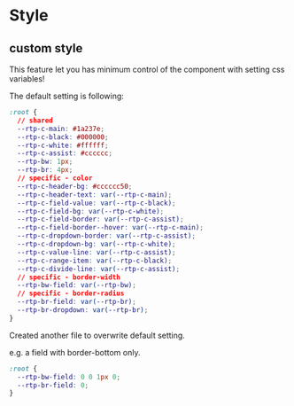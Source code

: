 
# Style

## custom style

This feature let you has minimum control of the component with setting css variables! 

The default setting is following:

```css
:root {
  // shared
  --rtp-c-main: #1a237e;
  --rtp-c-black: #000000;
  --rtp-c-white: #ffffff;
  --rtp-c-assist: #cccccc;
  --rtp-bw: 1px;
  --rtp-br: 4px;
  // specific - color
  --rtp-c-header-bg: #cccccc50;
  --rtp-c-header-text: var(--rtp-c-main);
  --rtp-c-field-value: var(--rtp-c-black);
  --rtp-c-field-bg: var(--rtp-c-white);
  --rtp-c-field-border: var(--rtp-c-assist);
  --rtp-c-field-border--hover: var(--rtp-c-main);
  --rtp-c-dropdown-border: var(--rtp-c-assist);
  --rtp-c-dropdown-bg: var(--rtp-c-white);
  --rtp-c-value-line: var(--rtp-c-assist);
  --rtp-c-range-item: var(--rtp-c-black);
  --rtp-c-divide-line: var(--rtp-c-assist);
  // specific - border-width
  --rtp-bw-field: var(--rtp-bw);
  // specific - border-radius
  --rtp-br-field: var(--rtp-br);
  --rtp-br-dropdown: var(--rtp-br);
}
```


Created another file to overwrite default setting.

e.g. a field with border-bottom only.

```css
:root {
  --rtp-bw-field: 0 0 1px 0;
  --rtp-br-field: 0;
}
```
